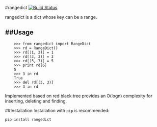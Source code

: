 #rangedict [![Build Status](https://travis-ci.org/WKPlus/rangedict.svg?branch=master)](https://travis-ci.org/WKPlus/rangedict)

rangedict is a dict whose key can be a range.

##Usage
----

```
    >>> from rangedict import RangeDict
    >>> rd = RangeDict()
    >>> rd[(1, 2)] = 1
    >>> rd[(3, 3)] = 3
    >>> rd[(5, 7)] = 5
    >>> print rd[6]
    5
    >>> 3 in rd
    True
    >>> del rd[(3, 3)]
    >>> 3 in rd
```

Implemented based on red black tree provides an O(logn) complexity for
inserting, deleting and finding.

##Installation
Installation with `pip` is recommended:
```
pip install rangedict
```
